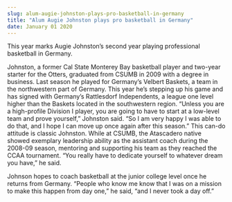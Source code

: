 ```yaml
---
slug: alum-augie-johnston-plays-pro-basketball-in-germany
title: "Alum Augie Johnston plays pro basketball in Germany"
date: January 01 2020
---
```


 
<p>
  This year marks Augie Johnston’s second year playing professional basketball
  in Germany.
</p>
<p>
  Johnston, a former Cal State Monterey Bay basketball player and two-year
  starter for the Otters, graduated from CSUMB in 2009 with a degree in
  business. Last season he played for Germany’s Velbert Baskets, a team in the
  northwestern part of Germany. This year he’s stepping up his game and has
  signed with Germany’s Rattlesdorf Independents, a league one level higher than
  the Baskets located in the southwestern region. “Unless you are a high-profile
  Division I player, you are going to have to start at a low-level team and
  prove yourself,” Johnston said. “So I am very happy I was able to do that, and
  I hope I can move up once again after this season.” This can-do attitude is
  classic Johnston. While at CSUMB, the Atascadero native showed exemplary
  leadership ability as the assistant coach during the 2008-09 season, mentoring
  and supporting his team as they reached the CCAA tournament. “You really have
  to dedicate yourself to whatever dream you have,” he said.
</p>
<p>
  Johnson hopes to coach basketball at the junior college level once he returns
  from Germany. “People who know me know that I was on a mission to make this
  happen from day one,” he said, “and I never took a day off.”
</p>
 
